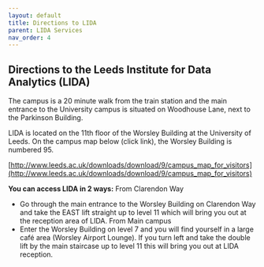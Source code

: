 ```yaml
---
layout: default
title: Directions to LIDA
parent: LIDA Services
nav_order: 4
---
```


## Directions to the Leeds Institute for Data Analytics (LIDA) 

The campus is a 20 minute walk from the train station and the main entrance to the University campus is situated on Woodhouse Lane, next to the Parkinson Building.

LIDA is located on the 11th floor of the Worsley Building at the University of Leeds. On the campus map below (click link), the Worsley Building is numbered 95.

[http://www.leeds.ac.uk/downloads/download/9/campus_map_for_visitors](http://www.leeds.ac.uk/downloads/download/9/campus_map_for_visitors)

**You can access LIDA in 2 ways:** 
From Clarendon Way 
- Go through the main entrance to the Worsley Building on Clarendon Way and take the EAST lift straight up to level 11 which will bring you out at the reception area of LIDA.
From Main campus 
- Enter the Worsley Building on level 7 and you will find yourself in a large café area (Worsley Airport Lounge). If you turn left and take the double lift by the main staircase up to level 11 this will bring you out at LIDA reception.

